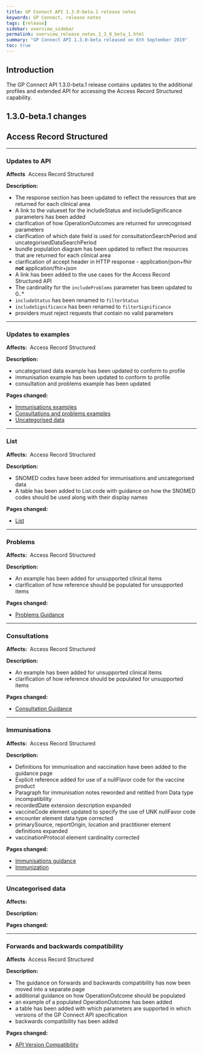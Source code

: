 ```yaml
---
title: GP Connect API 1.3.0-beta.1 release notes
keywords: GP Connect, release notes
tags: [release]
sidebar: overview_sidebar
permalink: overview_release_notes_1_3_0_beta_1.html
summary: "GP Connect API 1.3.0-beta released on 6th September 2019"
toc: true
---
```


## Introduction ##

The GP Connect API 1.3.0-beta.1 release contains updates to the additional profiles and extended API for accessing the Access Record Structured capability.


## 1.3.0-beta.1 changes ##

## Access Record Structured ##

---

### Updates to API ###

**Affects**&nbsp; Access Record Structured

**Description:**

- The response section has been updated to reflect the resources that are returned for each clinical area
- A link to the valueset for the includeStatus and includeSignificance parameters has been added
- clarification of how OperationOutcomes are returned for unrecognised parameters
- clarification of which date field is used for consultationSearchPeriod and uncategorisedDataSearchPeriod
- bundle population diagram has been updated to reflect the resources that are returned for each clinical area
- clarification of accept header in HTTP response - application/json+fhir **not** application/fhir+json
- A link has been added to the use cases for the Access Record Structured API
- The cardinality for the `includeProblems` parameter has been updated to 0..*
- `includeStatus` has been renamed to `filterStatus`
- `includeSignificance` has been renamed to `filterSignificance`
- providers must reject requests that contain no valid parameters

---

### Updates to examples ###

**Affects:**&nbsp; Access Record Structured

**Description:**
- uncategorised data example has been updated to conform to profile
- immunisation example has been updated to conform to profile
- consultation and problems example has been updated

**Pages changed:**
- [Immunisations examples](accessrecord_structured_development_fhir_examples_immunizations.html)
- [Consultations and problems examples](accessrecord_structured_development_fhir_examples_consultations.html)
- [Uncategorised data](accessrecord_structured_development_fhir_examples_uncategorised.html)
---

### List ###

**Affects:**&nbsp; Access Record Structured

**Description:**
- SNOMED codes have been added for immunisations and uncategorised data
- A table has been added to List.code with guidance on how the SNOMED codes should be used along with their display names

**Pages changed:**
- [List](accessrecord_structured_development_list.html)

---

### Problems ###

**Affects:**&nbsp; Access Record Structured

**Description:**
- An example has been added for unsupported clinical items
- clarification of how reference should be populated for unsupported items

**Pages changed:**
- [Problems Guidance](accessrecord_structured_development_problems_guidance.html)

---

### Consultations ###

**Affects:**&nbsp; Access Record Structured

**Description:**
- An example has been added for unsupported clinical items
- clarification of how reference should be populated for unsupported items

**Pages changed:**
- [Consultation Guidance](accessrecord_structured_development_consultation_guidance.html)

---

### Immunisations ###

**Affects:**&nbsp; Access Record Structured

**Description:**
- Definitions for immunisation and vaccination have been added to the guidance page
- Explicit reference added for use of a nullFlavor code for the vaccine product
- Paragraph for immunisation notes reworded and retitled from Data type incompatibility
- recordedDate extension description expanded
- vaccineCode element updated to specify the use of UNK nullFavor code
- encounter element data type corrected
- primarySource, reportOrigin, location and practitioner element definitions expanded
- vaccinationProtocol element cardinality corrected

**Pages changed:**
- [Immunisations guidance](accessrecord_structured_development_immunization_guidance.html)
- [Immunization](accessrecord_structured_development_immunization.html)

---

### Uncategorised data ###

**Affects:**&nbsp;

**Description:**

**Pages changed:**

---

### Forwards and backwards compatibility ###

**Affects**&nbsp; Access Record Structured

**Description:**

- The guidance on forwards and backwards compatibility has now been moved into a separate page
- additional guidance on how OperationOutcome should be populated
- an example of a populated OperationOutcome has been added
- a table has been added with which parameters are supported in which versions of the GP Connect API specification
- backwards compatibility has been added

**Pages changed:**

- [API Version Compatibility](accessrecord_structured_development_version_compatibility.html)
